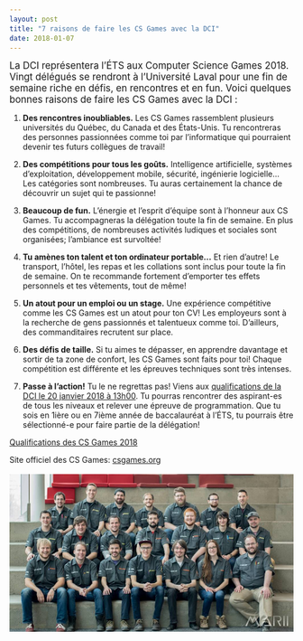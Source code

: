```yaml
---
layout: post
title: "7 raisons de faire les CS Games avec la DCI"
date: 2018-01-07
---
```


<big>La DCI représentera l’ÉTS aux Computer Science Games 2018. Vingt délégués se rendront à l’Université Laval pour une fin de semaine riche en défis, en rencontres et en fun. Voici quelques bonnes raisons de faire les CS Games avec la DCI :</big>

1. **Des rencontres inoubliables.**
Les CS Games rassemblent plusieurs universités du Québec, du Canada et des États-Unis. Tu rencontreras des personnes passionnées comme toi par l’informatique qui pourraient devenir tes futurs collègues de travail!
 
2. **Des compétitions pour tous les goûts.** Intelligence artificielle, systèmes d’exploitation, développement mobile, sécurité, ingénierie logicielle… Les catégories sont nombreuses. Tu auras certainement la chance de découvrir un sujet qui te passionne! 

3. **Beaucoup de fun.** L’énergie et l’esprit d’équipe sont à l’honneur aux CS Games. Tu accompagneras la délégation toute la fin de semaine. En plus des compétitions, de nombreuses activités ludiques et sociales sont organisées; l’ambiance est survoltée!

4. **Tu amènes ton talent et ton ordinateur portable…** Et rien d’autre! Le transport, l’hôtel, les repas et les collations sont inclus pour toute la fin de semaine. On te recommande fortement d’emporter tes effets personnels et tes vêtements, tout de même! 

5. **Un atout pour un emploi ou un stage.**
Une expérience compétitive comme les CS Games est un atout pour ton CV! Les employeurs sont à la recherche de gens passionnés et talentueux comme toi. D’ailleurs, des commanditaires recrutent sur place.

6.	**Des défis de taille.**
Si tu aimes te dépasser, en apprendre davantage et sortir de ta zone de confort, les CS Games sont faits pour toi! Chaque compétition est différente et les épreuves techniques sont très intenses. 

7.	**Passe à l’action!**
Tu le ne regrettas pas! Viens aux [qualifications de la DCI le 20 janvier 2018 à 13h00](https://www.facebook.com/events/2030315243872230/). Tu pourras rencontrer des aspirant-es de tous les niveaux et relever une épreuve de programmation. Que tu sois en 1ière ou en 7ième année de baccalauréat à l’ÉTS, tu pourrais être sélectionné-e pour faire partie de la délégation! 

<a class="btn btn-primary btn-lg btn-block" href="https://www.facebook.com/events/2030315243872230/">Qualifications des CS Games 2018</a>

<div class="text-center">Site officiel des CS Games: <a href="http://csgames.org">csgames.org</a>
<br><br>
<img alt="Délégation des CS Games 2017" src="/img/timeline/2017_cs.jpg">
 </div>

 